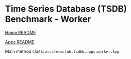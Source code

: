 # Time Series Database (TSDB) Benchmark - Worker

[Home README](../../README.md)

[Apps README](../README.md)

Main method class: `de.cleem.tub.tsdbb.apps.worker.App`